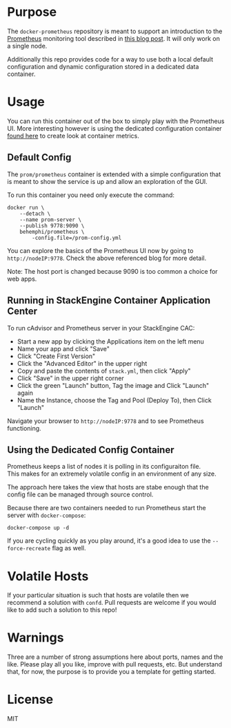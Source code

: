 # Purpose

The `docker-prometheus` repository is meant to support an introduction
to the [Prometheus](http://prometheus.io) monitoring tool described in [this 
blog post](http://stackengine.com/?p=1117). It will only work on a single node.

Additionally this repo provides code for a way to use both a local default
configuration and dynamic configuration stored in a dedicated data container.

# Usage

You can run this container out of the box to simply play with the Prometheus
UI. More interesting however is using the dedicated configuration container 
[found here](https://github.com/behemphi/docker-prometheus-server-config) 
to create look at container metrics.

## Default Config

The `prom/prometheus` container is extended with a simple configuration that 
is meant to show the service is up and allow an exploration of the GUI.

To run this container you need only execute the command:


```
docker run \
    --detach \
    --name prom-server \
    --publish 9778:9090 \
    behemphi/prometheus \
        -config.file=/prom-config.yml
```

You can explore the basics of the Prometheus UI now by going to 
`http://nodeIP:9778`.  Check the above referenced blog for more detail.

Note: The host port is changed because 9090 is too common a choice for web apps.

## Running in StackEngine Container Application Center

To run cAdvisor and Prometheus server in your StackEngine CAC:

* Start a new app by clicking the Applications item on the left menu
* Name your app and click "Save"
* Click "Create First Version"
* Click the "Advanced Editor" in the upper right
* Copy and paste the contents of `stack.yml`, then click "Apply"
* Click "Save" in the upper right corner
* Click the green "Launch" button, Tag the image and Click "Launch" again
* Name the Instance, choose the Tag and Pool (Deploy To), then Click "Launch"

Navigate your browser to `http://nodeIP:9778` and to see Prometheus functioning.


## Using the Dedicated Config Container

Prometheus keeps a list of nodes it is polling in its configuraiton file.  
This makes for an extremely volatile config in an environment of any size. 

The approach here takes the view that hosts are stabe enough that the config
file can be managed through source control. 

Because there are two containers needed to run Prometheus start the server
with `docker-compose`:

```
docker-compose up -d 
```

If you are cycling quickly as you play around, it's a good idea to use the 
`--force-recreate` flag as well. 


# Volatile Hosts

If your particular situation is such that hosts are volatile then we recommend
a solution with `confd`.  Pull requests are welcome if you would like to 
add such a solution to this repo!

# Warnings

Three are a number of strong assumptions here about ports, names and the like.
Please play all you like, improve with pull requests, etc.  But understand 
that, for now, the purpose is to provide you a template for getting started.

# License

MIT

